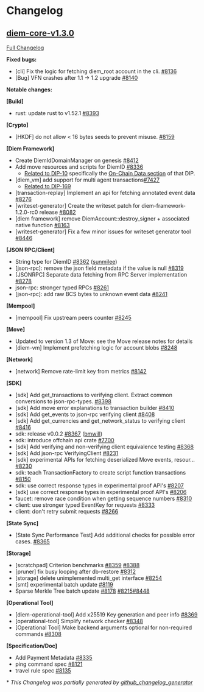 # Changelog

## [diem-core-v1.3.0](https://github.com/diem/diem/tree/diem-core-v1.3.0)

[Full Changelog](https://github.com/diem/diem/compare/diem-core-v1.2.0...diem-core-v1.3.0)

**Fixed bugs:**

- \[cli\] Fix the logic for fetching diem_root account in the cli. [\#8136](https://github.com/diem/diem/pull/8136)
- \[Bug\] VFN crashes after 1.1 -\> 1.2 upgrade [\#8140](https://github.com/diem/diem/issues/8140)


**Notable changes:**

**[Build]**
- rust: update rust to v1.52.1 [\#8393](https://github.com/diem/diem/pull/8393)

**[Crypto]**
- \[HKDF\] do not allow \< 16 bytes seeds to prevent misuse. [\#8159](https://github.com/diem/diem/pull/8159)

**[Diem Framework]**
- Create DiemIdDomainManager on genesis [\#8412](https://github.com/diem/diem/pull/8412)
- Add move resources and scripts for DiemID [\#8336](https://github.com/diem/diem/pull/8336)
  - [Related to DIP-10](https://github.com/diem/dip/blob/main/dips/dip-10.md) specifically the [On-Chain Data section](https://github.com/diem/dip/blob/main/dips/dip-10.md#on-chain-data) of that DIP.
- \[diem_vm\] add support for multi agent transactions[\#7427](https://github.com/diem/diem/pull/7427)
   - [Related to DIP-169](https://github.com/diem/dip/blob/main/dips/dip-169.md)
- \[transaction-replay\] Implement an api for fetching annotated event data [\#8276](https://github.com/diem/diem/pull/8276)
- \[writeset-generator\] Create the writeset patch for diem-framework-1.2.0-rc0 release [\#8082](https://github.com/diem/diem/pull/8082)
- \[diem framework\] remove DiemAccount::destroy\_signer + associated native function [\#8163](https://github.com/diem/diem/pull/8163)
- \[writeset-generator\] Fix a few minor issues for writeset generator tool [\#8446](https://github.com/diem/diem/pull/8446)

**[JSON RPC/Client]**
- String type for DiemID [\#8362](https://github.com/diem/diem/pull/8362) ([sunmilee](https://github.com/sunmilee))
- \[json-rpc\]: remove the json field metadata if the value is null [\#8319](https://github.com/diem/diem/pull/8319)
- \[JSONRPC\] Separate data fetching from RPC Server implementation [\#8278](https://github.com/diem/diem/pull/8278)
- json-rpc: stronger typed RPCs [\#8261](https://github.com/diem/diem/pull/8261)
- \[json-rpc\]: add raw BCS bytes to unknown event data [\#8241](https://github.com/diem/diem/pull/8241)

**[Mempool]**
- \[mempool\] Fix upstream peers counter [\#8245](https://github.com/diem/diem/pull/8245)

**[Move]**

- Updated to version 1.3 of Move: see the Move release notes for details
- [diem-vm] Implement prefetching logic for account blobs [\#8248](https://github.com/diem/diem/pull/8248)

**[Network]**
- \[network\] Remove rate-limit key from metrics [\#8142](https://github.com/diem/diem/pull/8142)

**[SDK]**
- \[sdk\] Add get_transactions to verifying client. Extract common conversions to json-rpc-types. [\#8398](https://github.com/diem/diem/pull/8398)
- \[sdk\] Add move error explanations to transaction builder [\#8410](https://github.com/diem/diem/pull/8410)
- \[sdk\] Add get_events to json-rpc verifying client [\#8408](https://github.com/diem/diem/pull/8408)
- [sdk] Add get_currencies and get_network_status to verifying client [\#8416](https://github.com/diem/diem/pull/8416)
- sdk: release v0.0.2 [\#8367](https://github.com/diem/diem/pull/8367) ([bmwill](https://github.com/bmwill))
- sdk: introduce offchain api crate [\#7700](https://github.com/diem/diem/pull/7700)
- \[sdk\] Add verifying and non-verifying client equivalence testing [\#8368](https://github.com/diem/diem/pull/8368)
- \[sdk\] Add json-rpc VerifyingClient [\#8231](https://github.com/diem/diem/pull/8231)
- \[sdk\] experimental APIs for fetching deserialized Move events, resour… [\#8230](https://github.com/diem/diem/pull/8230)
- sdk: teach TransactionFactory to create script function transactions [\#8150](https://github.com/diem/diem/pull/8150)
- sdk: use correct response types in experimental proof API's [\#8207](https://github.com/diem/diem/pull/8207)
- \[sdk\] use correct response types in experimental proof API's [\#8206](https://github.com/diem/diem/pull/8206)
- faucet: remove race condition when getting sequence numbers [\#8310](https://github.com/diem/diem/pull/8310)
- client: use stronger typed EventKey for requests [\#8333](https://github.com/diem/diem/pull/8333)
- client: don't retry submit requests [\#8266](https://github.com/diem/diem/pull/8266)

**[State Sync]**
- \[State Sync Performance Test\] Add additional checks for possible error cases. [\#8365](https://github.com/diem/diem/pull/8365)

**[Storage]**
- \[scratchpad\] Criterion benchmarks [\#8359](https://github.com/diem/diem/pull/8359) [\#8388](https://github.com/diem/diem/pull/8388)
- \[pruner\] fix busy looping after db-restore [\#8312](https://github.com/diem/diem/pull/8312)
- \[storage\] delete unimplemented multi\_get interface [\#8254](https://github.com/diem/diem/pull/8254)
- \[smt\] experimental batch update [\#8119](https://github.com/diem/diem/pull/8119)
- Sparse Merkle Tree batch update [\#8178](https://github.com/diem/diem/pull/8178) [\#8215](https://github.com/diem/diem/pull/8215)[\#8448](https://github.com/diem/diem/pull/8448)

**[Operational Tool]**
- \[diem-operational-tool\] Add x25519 Key generation and peer info [\#8369](https://github.com/diem/diem/pull/8369)
- \[operational-tool\] Simplify network checker [\#8348](https://github.com/diem/diem/pull/8348)
- \[Operational Tool\] Make backend arguments optional for non-required commands [\#8308](https://github.com/diem/diem/pull/8308)

**[Specification/Doc]**
- Add Payment Metadata [\#8335](https://github.com/diem/diem/pull/8335)
- ping command spec [\#8121](https://github.com/diem/diem/pull/8121)
- travel rule spec [\#8135](https://github.com/diem/diem/pull/8135)


\* *This Changelog was partially generated by [github_changelog_generator](https://github.com/github-changelog-generator/github-changelog-generator)*
